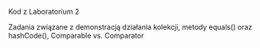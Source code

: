 Kod z Laboratorium 2

Zadania związane z demonstracją działania kolekcji, metody equals() oraz hashCode(), Comparable vs. Comparator


